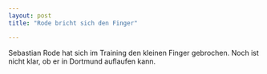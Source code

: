```yaml
---
layout: post
title: "Rode bricht sich den Finger"

---
```


Sebastian Rode hat sich im Training den kleinen Finger gebrochen. Noch ist nicht klar, ob er in Dortmund auflaufen kann. 


